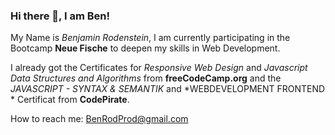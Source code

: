### Hi there 👋, I am Ben! 

My Name is *Benjamin Rodenstein*, I am currently participating in the Bootcamp **Neue Fische** to deepen my skills in Web Development.

I already got the Certificates for *Responsive Web Design* and *Javascript Data Structures and Algorithms* from **freeCodeCamp.org** and the *JAVASCRIPT - SYNTAX & SEMANTIK* and *WEBDEVELOPMENT FRONTEND * Certificat from **CodePirate**.



How to reach me: BenRodProd@gmail.com


